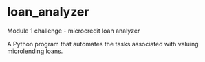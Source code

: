 # loan_analyzer
Module 1 challenge - microcredit loan analyzer

A Python program that automates the tasks associated with valuing microlending loans.
